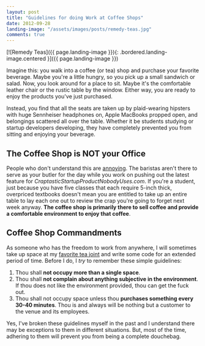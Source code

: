 ```yaml
---
layout: post
title: "Guidelines for doing Work at Coffee Shops"
date: 2012-09-28
landing-image: "/assets/images/posts/remedy-teas.jpg"
comments: true
---
```


[![Remedy Teas]({{ page.landing-image }}){: .bordered.landing-image.centered }]({{ page.landing-image }})

Imagine this: you walk into a coffee (or tea) shop and purchase your favorite beverage. Maybe you're a little hungry, so you pick up a small sandwich or salad. Now, you look around for a place to sit. Maybe it's the comfortable leather chair or the rustic table by the window. Either way, you are ready to enjoy the products you've just purchased.

Instead, you find that all the seats are taken up by plaid-wearing
hipsters with huge Sennheiser headphones on, Apple MacBooks propped
open, and belongings scattered all over the table. Whether it be
students studying or startup developers developing, they have completely
prevented you from sitting and enjoying your beverage.

## The Coffee Shop is NOT your Office

People who don't understand this are [annoying](http://gizmodo.com/5936954/this-is-not-your-fcking-office-dickheads).  The baristas aren't there to serve as your butler for the day while you work on pushing out the latest feature for *CraptasticStartupProductNobodyUses.com*. If you're a student, just because you have five classes that each require 5-inch thick, overpriced textbooks doesn't mean you are entitled to take up an entire table to lay each one out to review the crap you're going to forget next week anyway. **The coffee shop is primarily there to sell coffee and provide a comfortable environment to enjoy that coffee**.

## Coffee Shop Commandments

As someone who has the freedom to work from anywhere, I will sometimes take up space at my [favorite tea joint](http://remedyteas.com/) and write some code for an extended period of time. Before I do, I *try* to remember these simple guidelines:

1.  Thou shall **not occupy more than a single space**.
2.  Thou shall **not complain about anything subjective in the environment**. If thou does not like the environment provided, thou can get the fuck out.
3.  Thou shall not occupy space unless thou **purchases something every 30-40 minutes**. Thou is and always will be nothing but a customer to the venue and its employees.

Yes, I've broken these guidelines myself in the past and I understand there may be exceptions to them in different situations. But, most of the time, adhering to them will prevent you from being a complete douchebag.
